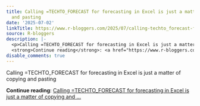 ```yaml
---
title: Calling =TECHTO_FORECAST for forecasting in Excel is just a matter of copying
  and pasting
date: '2025-07-02'
linkTitle: https://www.r-bloggers.com/2025/07/calling-techto_forecast-for-forecasting-in-excel-is-just-a-matter-of-copying-and-pasting/
source: R-bloggers
description: |-
  <p>Calling =TECHTO_FORECAST for forecasting in Excel is just a matter of copying and pasting</p>
  <strong>Continue reading</strong>: <a href="https://www.r-bloggers.com/2025/07/calling-techto_forecast-for-forecasting-in-excel-is-just-a-matter-of-copying-and-pasting/">Calling =TECHTO_FORECAST for forecasting in Excel is just a matter of copying and ...
disable_comments: true
---
```

<p>Calling =TECHTO_FORECAST for forecasting in Excel is just a matter of copying and pasting</p>
<strong>Continue reading</strong>: <a href="https://www.r-bloggers.com/2025/07/calling-techto_forecast-for-forecasting-in-excel-is-just-a-matter-of-copying-and-pasting/">Calling =TECHTO_FORECAST for forecasting in Excel is just a matter of copying and ...